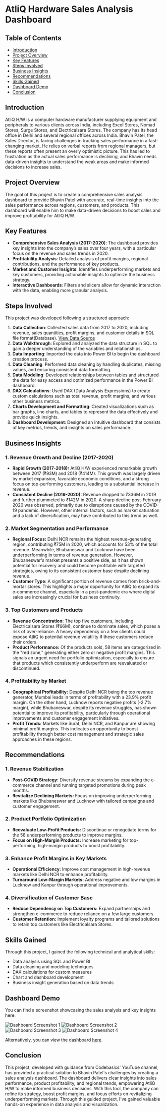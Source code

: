 # AtliQ Hardware Sales Analysis Dashboard

## Table of Contents
- [Introduction](#introduction)
- [Project Overview](#project-overview)
- [Key Features](#key-features)
- [Steps Involved](#steps-involved)
- [Business Insights](#business-insights)
- [Recommendations](#recommendations)
- [Skills Gained](#skills-gained)
- [Dashboard Demo](#dashboard-demo)
- [Conclusion](#conclusion)

## Introduction
AtliQ H/W is a computer hardware manufacturer supplying equipment and peripherals to various clients across India, including Excel Stores, Nomad Stores, Surge Stores, and Electricalsara Stores. The company has its head office in Delhi and several regional offices across India. Bhavin Patel, the Sales Director, is facing challenges in tracking sales performance in a fast-changing market. He relies on verbal reports from regional managers, but these reports often present an overly optimistic picture. This has led to frustration as the actual sales performance is declining, and Bhavin needs data-driven insights to understand the weak areas and make informed decisions to increase sales.


## Project Overview
The goal of this project is to create a comprehensive sales analysis dashboard to provide Bhavin Patel with accurate, real-time insights into the sales performance across regions, customers, and products. This dashboard will enable him to make data-driven decisions to boost sales and improve profitability for AtliQ H/W.


## Key Features
- **Comprehensive Sales Analysis (2017-2020)**: The dashboard provides key insights into the company’s sales over four years, with a particular focus on the revenue and sales trends in 2020.
- **Profitability Analysis**: Detailed analysis of profit margins, regional contributions, and the performance of key products.
- **Market and Customer Insights**: Identifies underperforming markets and key customers, providing actionable insights to optimize the business strategy.
- **Interactive Dashboards**: Filters and slicers allow for dynamic interaction with the data, enabling more granular analysis.


## Steps Involved
This project was developed following a structured approach:
1. **Data Collection**: Collected sales data from 2017 to 2020, including revenue, sales quantities, profit margins, and customer details in SQL file format(Database). [View Data Source](https://github.com/KomalSharma0/AtliQ-Hardware-Sales-Analysis/blob/main/db_dump_version_2.sql)
2. **Data Walkthrough**: Explored and analyzed the data structure in SQL to gain a deeper understanding of the variables and relationships.
3. **Data Importing**: Imported the data into Power BI to begin the dashboard creation process.
4. **Data Cleaning**: Performed data cleaning by handling duplicates, missing values, and ensuring consistent data formatting.
5. **Data Modeling**: Developed relationships between tables and structured the data for easy access and optimized performance in the Power BI dashboard.
6. **DAX Calculations**: Used DAX (Data Analysis Expressions) to create custom calculations such as total revenue, profit margins, and various other business metrics.
7. **Charts Development and Formatting**: Created visualizations such as bar graphs, line charts, and tables to represent the data effectively and provide quick insights.
8. **Dashboard Development**: Designed an intuitive dashboard that consists of key metrics, trends, and insights on sales performance.

  
## Business Insights
### 1. Revenue Growth and Decline (2017-2020) 
* **Rapid Growth (2017-2018):** AtliQ H/W experienced remarkable growth between 2017 (₹93M) and 2018 (₹414M). This growth was largely driven by market expansion, favorable economic conditions, and a strong focus on top-performing customers, leading to a substantial increase in revenue.
* **Consistent Decline (2019-2020):** Revenue dropped to ₹336M in 2019 and further plummeted to ₹142M in 2020. A sharp decline post-February 2020 was observed, primarily due to disruptions caused by the COVID-19 pandemic. However, other internal factors, such as market saturation and a lack of diversification, may have contributed to this trend as well.

### 2. Market Segmentation and Performance 
* **Regional Focus:** Delhi NCR remains the highest revenue-generating region, contributing ₹75M in 2020, which accounts for 53% of the total revenue. Meanwhile, Bhubaneswar and Lucknow have been underperforming in terms of revenue generation. However, Bhubaneswar's market presents a positive side, as it has shown potential for recovery and could become profitable with targeted strategies, owing to its consistent customer base despite declining revenue.
* **Customer Type:** A significant portion of revenue comes from brick-and-mortar stores. This highlights a major opportunity for AtliQ to expand its e-commerce channel, especially in a post-pandemic era where digital sales are increasingly crucial for business continuity.

### 3. Top Customers and Products
* **Revenue Concentration:** The top five customers, including Electricalsara Stores (₹66M), continue to dominate sales, which poses a risk of over-reliance. A heavy dependency on a few clients could expose AtliQ to potential revenue volatility if these customers reduce their orders.
* **Product Performance:** Of the products sold, 58 items are categorized in the "red zone," generating either zero or negative profit margins. This signals an urgent need for portfolio optimization, especially to ensure that products which consistently underperform are reevaluated or discontinued.

### 4. Profitability by Market
* **Geographical Profitability:** Despite Delhi NCR being the top revenue generator, Mumbai leads in terms of profitability with a 23.9% profit margin. On the other hand, Lucknow reports negative profits (-2.7% margin), while Bhubaneswar, despite its revenue struggles, has shown potential to improve its profitability, particularly through operational improvements and customer engagement initiatives.
* **Profit Trends:** Markets like Surat, Delhi NCR, and Kanpur are showing minimal profit margins. This indicates an opportunity to boost profitability through better cost management and strategic sales approaches in these regions.
  
  
## Recommendations
### 1. Revenue Stabilization
* **Post-COVID Strategy:** Diversify revenue streams by expanding the e-commerce channel and running targeted promotions during peak months.
* **Revitalize Declining Markets:** Focus on improving underperforming markets like Bhubaneswar and Lucknow with tailored campaigns and customer engagement.
  
### 2. Product Portfolio Optimization
* **Reevaluate Low-Profit Products:** Discontinue or renegotiate terms for the 58 underperforming products to improve margins.
* **Focus on High-Margin Products:** Increase marketing for top-performing, high-margin products to boost profitability.
  
### 3. Enhance Profit Margins in Key Markets
* **Operational Efficiency:** Improve cost management in high-revenue markets like Delhi NCR to enhance profitability.
* **Turnaround Low-Margin Markets:** Address negative and low margins in Lucknow and Kanpur through operational improvements.
  
### 4. Diversification of Customer Base
* **Reduce Dependency on Top Customers:** Expand partnerships and strengthen e-commerce to reduce reliance on a few large customers.
* **Customer Retention:** Implement loyalty programs and tailored solutions to retain top customers like Electricalsara Stores.

   
## Skills Gained
Through this project, I gained the following technical and analytical skills:
- Data analysis using SQL and Power BI
- Data cleaning and modeling techniques
- DAX calculations for custom measures
- Chart and dashboard development
- Business insight generation based on data trends

## Dashboard Demo
You can find a screenshot showcasing the sales analysis and key insights here:

![Dashboard Screenshot 1](https://github.com/KomalSharma0/AtliQ-Hardware-Sales-Analysis/blob/main/AtliQ%20Sales%20Dashboard1.png)
![Dashboard Screenshot 2](https://github.com/KomalSharma0/AtliQ-Hardware-Sales-Analysis/blob/main/AtliQ%20Sales%20Dashboard2.png)
![Dashboard Screenshot 3](https://github.com/KomalSharma0/AtliQ-Hardware-Sales-Analysis/blob/main/AtliQ%20Sales%20Dashboard3.png)
![Dashboard Screenshot 4](https://github.com/KomalSharma0/AtliQ-Hardware-Sales-Analysis/blob/main/AtliQ%20Sales%20Dashboard4.png)

Alternatively, you can view the dashboard [here](https://github.com/KomalSharma0/AtliQ-Hardware-Sales-Analysis/blob/main/AtliQ%20Hardware%20Sales%20Dashboard.pbix).

## Conclusion
This project, developed with guidance from Codebasics' YouTube channel, has provided a practical solution to Bhavin Patel's challenges by creating a sales analysis dashboard. The dashboard delivers clear insights into sales performance, product profitability, and regional trends, empowering AtliQ H/W to make informed business decisions. With this tool, the company can refine its strategy, boost profit margins, and focus efforts on revitalizing underperforming markets. Through this guided project, I've gained valuable hands-on experience in data analysis and visualization.


